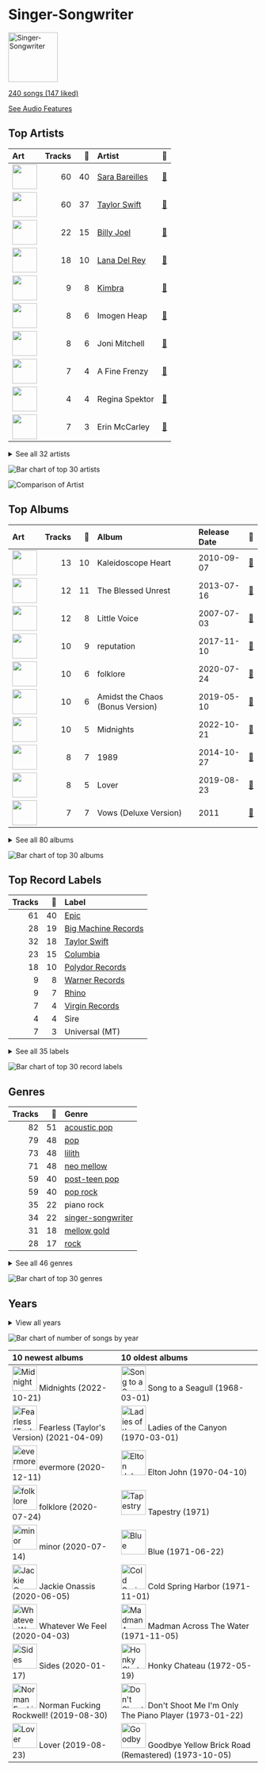 # Singer-Songwriter


<img src="https://mosaic.scdn.co/640/ab67616d0000b273022b4010e20659300f42c375ab67616d0000b2730e402844f1b6be3102d339f2ab67616d0000b2733378545422c5257483f6230eab67616d0000b273db9c8abe838bbfb28ed5cc06" alt="Singer-Songwriter" width="100" />

[240 songs (147 liked)](tracks.md)

[See Audio Features](audio_features.md)

## Top Artists

| Art | Tracks | 💚 | Artist | 🔗 |
|:---|---:|---:|:---|:---|
| <img src="https://i.scdn.co/image/ab6761610000e5eb0bae7cfd3b32b10154e0b8b3" alt="" width="50" /> | 60 | 40 | [Sara Bareilles](../../artists/sara_bareilles/overview.md) | [🔗](https://open.spotify.com/artist/2Sqr0DXoaYABbjBo9HaMkM) |
| <img src="https://i.scdn.co/image/ab6761610000e5eb5a00969a4698c3132a15fbb0" alt="" width="50" /> | 60 | 37 | [Taylor Swift](../../artists/taylor_swift/overview.md) | [🔗](https://open.spotify.com/artist/06HL4z0CvFAxyc27GXpf02) |
| <img src="https://i.scdn.co/image/ab6761610000e5eb712c7643e8aa18a4aca6c811" alt="" width="50" /> | 22 | 15 | [Billy Joel](../../artists/billy_joel/overview.md) | [🔗](https://open.spotify.com/artist/6zFYqv1mOsgBRQbae3JJ9e) |
| <img src="https://i.scdn.co/image/ab6761610000e5ebb99cacf8acd5378206767261" alt="" width="50" /> | 18 | 10 | [Lana Del Rey](../../artists/lana_del_rey/overview.md) | [🔗](https://open.spotify.com/artist/00FQb4jTyendYWaN8pK0wa) |
| <img src="https://i.scdn.co/image/ab6761610000e5eb4765d540a1ebedeb7c9637a2" alt="" width="50" /> | 9 | 8 | [Kimbra](../../artists/kimbra/overview.md) | [🔗](https://open.spotify.com/artist/6hk7Yq1DU9QcCCrz9uc0Ti) |
| <img src="https://i.scdn.co/image/ab6761610000e5eb4622b02ee5bd6a21f50ca323" alt="" width="50" /> | 8 | 6 | Imogen Heap | [🔗](https://open.spotify.com/artist/6Xb4ezwoAQC4516kI89nWz) |
| <img src="https://i.scdn.co/image/68cfb061951dbd44c95422a54cb70baec0722ca3" alt="" width="50" /> | 8 | 6 | Joni Mitchell | [🔗](https://open.spotify.com/artist/5hW4L92KnC6dX9t7tYM4Ve) |
| <img src="https://i.scdn.co/image/15b7ee7550ed4472700d573803ff90f2967f84d1" alt="" width="50" /> | 7 | 4 | A Fine Frenzy | [🔗](https://open.spotify.com/artist/5dTYaRzOn4rXGBLH052EeQ) |
| <img src="https://i.scdn.co/image/ab6761610000e5eba36a9f95d59ab791d5e897e9" alt="" width="50" /> | 4 | 4 | Regina Spektor | [🔗](https://open.spotify.com/artist/3z6Gk257P9jNcZbBXJNX5i) |
| <img src="https://i.scdn.co/image/ab6761610000e5eb271320bcc15789b23aa83a44" alt="" width="50" /> | 7 | 3 | Erin McCarley | [🔗](https://open.spotify.com/artist/6Y4bCmUNPDKqc7dHkVvgim) |


<details>
<summary>See all 32 artists</summary>

| Art | Tracks | 💚 | Artist | 🔗 |
|:---|---:|---:|:---|:---|
| <img src="https://i.scdn.co/image/ab6761610000e5eb6eff35941dca1f9461944174" alt="" width="50" /> | 5 | 3 | Elizaveta | [🔗](https://open.spotify.com/artist/2a9bCkqCkLvXM0s3uPvR7M) |
| <img src="https://i.scdn.co/image/ab6761610000e5eb0a7388b95df960b5c0da8970" alt="" width="50" /> | 6 | 2 | Elton John | [🔗](https://open.spotify.com/artist/3PhoLpVuITZKcymswpck5b) |
| <img src="https://i.scdn.co/image/ab6761610000e5ebc3b370fc26c83312db52af14" alt="" width="50" /> | 3 | 2 | Jason Mraz | [🔗](https://open.spotify.com/artist/4phGZZrJZRo4ElhRtViYdl) |
| <img src="https://i.scdn.co/image/ab6761610000e5eb83c74866e5bc047479cd3413" alt="" width="50" /> | 7 | 1 | Sammy Rae & The Friends | [🔗](https://open.spotify.com/artist/3lFDsTyYNPQc8WzJExnQWn) |
| <img src="https://i.scdn.co/image/9a03437da395d999755edacccc24779a97254b89" alt="" width="50" /> | 3 | 1 | Aslyn | [🔗](https://open.spotify.com/artist/6seR0G84QQq1NIW844E7Qq) |
| <img src="https://i.scdn.co/image/ab6761610000e5eba5fc004270bdfc9fee7f55f4" alt="" width="50" /> | 2 | 1 | Jon McLaughlin | [🔗](https://open.spotify.com/artist/6z29S0IoiBJpSMP8plyCj7) |
| <img src="https://i.scdn.co/image/ab6761610000e5eb61769824ec381aca10903955" alt="" width="50" /> | 1 | 1 | Wyvern Lingo | [🔗](https://open.spotify.com/artist/7etzKNDxaZ1LefgbGrexsN) |
| <img src="https://i.scdn.co/image/ab6761610000e5eb73462adec54d5201d5a4bf09" alt="" width="50" /> | 1 | 1 | Colbie Caillat | [🔗](https://open.spotify.com/artist/6aZyMrc4doVtZyKNilOmwu) |
| <img src="https://i.scdn.co/image/ab6761610000e5eb416bd8a66bfcbc545c2009ac" alt="" width="50" /> | 1 | 1 | Gracie Abrams | [🔗](https://open.spotify.com/artist/4tuJ0bMpJh08umKkEXKUI5) |
| <img src="https://i.scdn.co/image/ab6761610000e5eb67be065df01f37a3880216be" alt="" width="50" /> | 1 | 1 | Bon Iver | [🔗](https://open.spotify.com/artist/4LEiUm1SRbFMgfqnQTwUbQ) |
| <img src="https://i.scdn.co/image/ab67616d0000b273743ebb11200358b5c050f542" alt="" width="50" /> | 1 | 1 | Harry Chapin | [🔗](https://open.spotify.com/artist/42q4Ivs7tAiCZ5C7eG5q4c) |
| <img src="https://i.scdn.co/image/ab6772690000c46c50e750d1aed632c37a450ffb" alt="" width="50" /> | 1 | 1 | Duffy | [🔗](https://open.spotify.com/artist/37NqXwtb6nIEqRt4EJSoIO) |
| <img src="https://i.scdn.co/image/ab6761610000e5eb778483686ae247c1906f02fb" alt="" width="50" /> | 1 | 1 | Birdy | [🔗](https://open.spotify.com/artist/2WX2uTcsvV5OnS0inACecP) |
| <img src="https://i.scdn.co/image/813fde33623cbfd065053789cf1ffb22b55efd4a" alt="" width="50" /> | 2 | 0 | Carole King | [🔗](https://open.spotify.com/artist/319yZVtYM9MBGqmSQnMyY6) |
| <img src="https://i.scdn.co/image/ab6761610000e5eb9236c8060febc7d7fc7ea8c4" alt="" width="50" /> | 1 | 0 | Rachael Yamagata | [🔗](https://open.spotify.com/artist/7w0qj2HiAPIeUcoPogvOZ6) |
| <img src="https://i.scdn.co/image/ab6761610000e5eb52f8a2ca744163e12b2c4e83" alt="" width="50" /> | 1 | 0 | Emily King | [🔗](https://open.spotify.com/artist/6jlWj6y00bMQt8XoKuCjyZ) |
| <img src="https://i.scdn.co/image/ab6761610000e5ebe062176ee3682ca24d6fddd7" alt="" width="50" /> | 1 | 0 | Feist | [🔗](https://open.spotify.com/artist/6CWTBjOJK75cTE8Xv8u1kj) |
| <img src="https://i.scdn.co/image/ab6761610000e5eb1d8a4653fd6d0725521725bb" alt="" width="50" /> | 1 | 0 | James Smith | [🔗](https://open.spotify.com/artist/543ccHFPnZfJMD8tRGPtu7) |
| <img src="https://i.scdn.co/image/ab6761610000e5eba688abfbbed1037befa47232" alt="" width="50" /> | 1 | 0 | HAIM | [🔗](https://open.spotify.com/artist/4Ui2kfOqGujY81UcPrb5KE) |
| <img src="https://i.scdn.co/image/ab6761610000e5ebf178cbda9bd9a389581ff021" alt="" width="50" /> | 1 | 0 | Fiona Apple | [🔗](https://open.spotify.com/artist/3g2kUQ6tHLLbmkV7T4GPtL) |
| <img src="https://i.scdn.co/image/ab6761610000e5eb26e35e5ceab6998278006481" alt="" width="50" /> | 1 | 0 | Brandi Carlile | [🔗](https://open.spotify.com/artist/2sG4zTOLvjKG1PSoOyf5Ej) |
| <img src="https://i.scdn.co/image/ab6761610000e5eb84edb8fc7e5a460d4e3664e5" alt="" width="50" /> | 1 | 0 | Carrie Manolakos | [🔗](https://open.spotify.com/artist/15ptZqEJWDBnhVx6fqaCWV) |

</details>


![Bar chart of top 30 artists](../../images/playlists/singer_songwriter/artists.png)

![Comparison of Artist](../../images/playlists/singer_songwriter/artists_comparison.png)

## Top Albums

| Art | Tracks | 💚 | Album | Release Date | 🔗 |
|:---|---:|---:|:---|:---|:---|
| <img src="https://i.scdn.co/image/ab67616d0000b2733fa3caf3da101e3cd28a53a6" alt="" width="50" /> | 13 | 10 | Kaleidoscope Heart | 2010-09-07 | [🔗](https://open.spotify.com/album/627ukPRwYxyBREHxBq0vGJ) |
| <img src="https://i.scdn.co/image/ab67616d0000b273022b4010e20659300f42c375" alt="" width="50" /> | 12 | 11 | The Blessed Unrest | 2013-07-16 | [🔗](https://open.spotify.com/album/7lpbyGc4fHsQkBTsfWVBhp) |
| <img src="https://i.scdn.co/image/ab67616d0000b2731c3e0a58f3ee28af2922e351" alt="" width="50" /> | 12 | 8 | Little Voice | 2007-07-03 | [🔗](https://open.spotify.com/album/2Z9WUERfMjOgQ6ze9TcGbF) |
| <img src="https://i.scdn.co/image/ab67616d0000b273da5d5aeeabacacc1263c0f4b" alt="" width="50" /> | 10 | 9 | reputation | 2017-11-10 | [🔗](https://open.spotify.com/album/6DEjYFkNZh67HP7R9PSZvv) |
| <img src="https://i.scdn.co/image/ab67616d0000b27395f754318336a07e85ec59bc" alt="" width="50" /> | 10 | 6 | folklore | 2020-07-24 | [🔗](https://open.spotify.com/album/2fenSS68JI1h4Fo296JfGr) |
| <img src="https://i.scdn.co/image/ab67616d0000b2739e7dad80eb4bb664ff9e6fc8" alt="" width="50" /> | 10 | 6 | Amidst the Chaos (Bonus Version) | 2019-05-10 | [🔗](https://open.spotify.com/album/5x2sDapUIdq0qk1ezff3gm) |
| <img src="https://i.scdn.co/image/ab67616d0000b273bb54dde68cd23e2a268ae0f5" alt="" width="50" /> | 10 | 5 | Midnights | 2022-10-21 | [🔗](https://open.spotify.com/album/151w1FgRZfnKZA9FEcg9Z3) |
| <img src="https://i.scdn.co/image/ab67616d0000b2739abdf14e6058bd3903686148" alt="" width="50" /> | 8 | 7 | 1989 | 2014-10-27 | [🔗](https://open.spotify.com/album/2QJmrSgbdM35R67eoGQo4j) |
| <img src="https://i.scdn.co/image/ab67616d0000b273e787cffec20aa2a396a61647" alt="" width="50" /> | 8 | 5 | Lover | 2019-08-23 | [🔗](https://open.spotify.com/album/1NAmidJlEaVgA3MpcPFYGq) |
| <img src="https://i.scdn.co/image/ab67616d0000b273d0ec2db731952a7efabc6397" alt="" width="50" /> | 7 | 7 | Vows (Deluxe Version) | 2011 | [🔗](https://open.spotify.com/album/6V9rvW05Um5bIHePPfeI8p) |


<details>
<summary>See all 80 albums</summary>

| Art | Tracks | 💚 | Album | Release Date | 🔗 |
|:---|---:|---:|:---|:---|:---|
| <img src="https://i.scdn.co/image/ab67616d0000b2738a6dbac0b74bd2484189ea5f" alt="" width="50" /> | 7 | 6 | The Stranger | 1977-09-29 | [🔗](https://open.spotify.com/album/3IILMjMMnoN2sKzgesX8KV) |
| <img src="https://i.scdn.co/image/ab67616d0000b2734280a158a96c9b0274eb7e99" alt="" width="50" /> | 7 | 3 | Love, Save The Empty | 2009 | [🔗](https://open.spotify.com/album/1tF7625TFqvfzMbappj1pQ) |
| <img src="https://i.scdn.co/image/ab67616d0000b273a1c37f3fd969287c03482c3b" alt="" width="50" /> | 6 | 6 | Born To Die | 2012-01-30 | [🔗](https://open.spotify.com/album/4X8hAqIWpQyQks2yRhyqs4) |
| <img src="https://i.scdn.co/image/ab67616d0000b2737acf0cb659dceb25ddbfd39a" alt="" width="50" /> | 6 | 1 | What's Inside: Songs from Waitress | 2015-11-06 | [🔗](https://open.spotify.com/album/1s6codM2ZAB008t9GTyaEk) |
| <img src="https://i.scdn.co/image/ab67616d0000b2731cb638deee3de9a9060ca6aa" alt="" width="50" /> | 5 | 4 | Once Upon Another Time | 2012-05-22 | [🔗](https://open.spotify.com/album/1PrqYZJRzGNf8AsSOraxnZ) |
| <img src="https://i.scdn.co/image/ab67616d0000b27317dc79c9dc42ed849bba7020" alt="" width="50" /> | 4 | 3 | Ellipse | 2009-08-25 | [🔗](https://open.spotify.com/album/5AYKGPzPBJNHeKehCxMaq0) |
| <img src="https://i.scdn.co/image/ab67616d0000b273156f329b3c2b3ce752d9e614" alt="" width="50" /> | 4 | 3 | Beatrix Runs | 2012 | [🔗](https://open.spotify.com/album/7HsPaYQbCYnxosF5WiSlEA) |
| <img src="https://i.scdn.co/image/ab67616d0000b27396384c98ac4f3e7c2440f5b5" alt="" width="50" /> | 4 | 2 | Red | 2012-10-22 | [🔗](https://open.spotify.com/album/1EoDsNmgTLtmwe1BDAVxV5) |
| <img src="https://i.scdn.co/image/ab67616d0000b273c1b7ec01d1c069683ddbe76e" alt="" width="50" /> | 4 | 1 | The Good Life | 2018-07-10 | [🔗](https://open.spotify.com/album/2xCZSSa0kfIJFDhQR8bYar) |
| <img src="https://i.scdn.co/image/ab67616d0000b273866872ba52cf201fc33995cc" alt="" width="50" /> | 3 | 3 | Speak for Yourself | 2005-07-18 | [🔗](https://open.spotify.com/album/0t0Cr8jA63wlm8nWj7qfvJ) |
| <img src="https://i.scdn.co/image/ab67616d0000b2732d81f491319b86356eb10c4e" alt="" width="50" /> | 3 | 3 | Begin to Hope | 2006-06-13 | [🔗](https://open.spotify.com/album/4L4tcx3itXbtx5kuchKhFE) |
| <img src="https://i.scdn.co/image/ab67616d0000b27333b8541201f1ef38941024be" alt="" width="50" /> | 3 | 2 | evermore | 2020-12-11 | [🔗](https://open.spotify.com/album/2Xoteh7uEpea4TohMxjtaq) |
| <img src="https://i.scdn.co/image/ab67616d0000b273b4844a368bd9679f1db5a4fb" alt="" width="50" /> | 3 | 2 | Song to a Seagull | 1968-03-01 | [🔗](https://open.spotify.com/album/6rg3WTvmv68Vd6tgR0yS0E) |
| <img src="https://i.scdn.co/image/ab67616d0000b273119ad2ebc0d33edf847ed8c6" alt="" width="50" /> | 3 | 2 | One Cell In The Sea | 2007 | [🔗](https://open.spotify.com/album/0Ot7MEgreG2R93aN42M9iK) |
| <img src="https://i.scdn.co/image/ab67616d0000b273e7b8e0abcd5cdc4c8b5a238c" alt="" width="50" /> | 3 | 2 | Bomb In A Birdcage | 2009-01-01 | [🔗](https://open.spotify.com/album/07IV5RxLvAUeZbcPm4zOzn) |
| <img src="https://i.scdn.co/image/ab67616d0000b273e9f77be85457110ebf304da7" alt="" width="50" /> | 3 | 2 | Blue | 1971-06-22 | [🔗](https://open.spotify.com/album/1vz94WpXDVYIEGja8cjFNa) |
| <img src="https://i.scdn.co/image/ab67616d0000b2731624590458126fc8b8c64c2f" alt="" width="50" /> | 3 | 1 | Ultraviolence (Deluxe) | 2014-01-01 | [🔗](https://open.spotify.com/album/1ORxRsK3MrSLvh7VQTF01F) |
| <img src="https://i.scdn.co/image/ab67616d0000b2730e402844f1b6be3102d339f2" alt="" width="50" /> | 3 | 1 | Lemon Love | 2005-01-01 | [🔗](https://open.spotify.com/album/5YToJrWwzdA6W2NxxDoteE) |
| <img src="https://i.scdn.co/image/ab67616d0000b273879e9318cb9f4e05ee552ac9" alt="" width="50" /> | 3 | 0 | Norman Fucking Rockwell! | 2019-08-30 | [🔗](https://open.spotify.com/album/5XpEKORZ4y6OrCZSKsi46A) |
| <img src="https://i.scdn.co/image/ab67616d0000b2737b25c072237f29ee50025fdc" alt="" width="50" /> | 3 | 0 | Fearless | 2008-11-11 | [🔗](https://open.spotify.com/album/2dqn5yOQWdyGwOpOIi9O4x) |
| <img src="https://i.scdn.co/image/ab67616d0000b2730f2e51f7121539e221c51161" alt="" width="50" /> | 2 | 2 | We Sing. We Dance. We Steal Things. | 2008-05-12 | [🔗](https://open.spotify.com/album/04G0YylSjvDQZrjOfE5jA5) |
| <img src="https://i.scdn.co/image/ab67616d0000b273db9c8abe838bbfb28ed5cc06" alt="" width="50" /> | 2 | 2 | Piano Man | 1973-11-09 | [🔗](https://open.spotify.com/album/77ErLrVvYETIlQJHAwhfIH) |
| <img src="https://i.scdn.co/image/ab67616d0000b273814cbc4746358a25c84c62e7" alt="" width="50" /> | 2 | 2 | An Innocent Man | 1983-08-08 | [🔗](https://open.spotify.com/album/3R3x4zIabsvpD3yxqLaUpc) |
| <img src="https://i.scdn.co/image/ab67616d0000b2731946747b8692919f98918ec4" alt="" width="50" /> | 2 | 1 | Storm Front | 1989-10-17 | [🔗](https://open.spotify.com/album/1Vw2uoVkLAJFVViJ1QyK1D) |
| <img src="https://i.scdn.co/image/ab67616d0000b273d81c87cd4fa07351a5d14a71" alt="" width="50" /> | 2 | 1 | River Of Dreams | 1993-08-10 | [🔗](https://open.spotify.com/album/4HPnwQJAEvTY910q4RNeOu) |
| <img src="https://i.scdn.co/image/ab67616d0000b27395e2fd1accb339fa14878190" alt="" width="50" /> | 2 | 1 | Lust For Life | 2017-07-21 | [🔗](https://open.spotify.com/album/7xYiTrbTL57QO0bb4hXIKo) |
| <img src="https://i.scdn.co/image/ab67616d0000b273f72f1e38e9bd48f18a17ed9b" alt="" width="50" /> | 2 | 1 | Goodbye Yellow Brick Road (Remastered) | 1973-10-05 | [🔗](https://open.spotify.com/album/5WupqgR68HfuHt3BMJtgun) |
| <img src="https://i.scdn.co/image/ab67616d0000b2731d4675d5a0345bb93686e4b6" alt="" width="50" /> | 2 | 1 | 52nd Street | 1978-10-13 | [🔗](https://open.spotify.com/album/1HmCO8VK98AU6EXPOjGYyI) |
| <img src="https://i.scdn.co/image/ab67616d0000b27323350feac07f56d8b96f33d5" alt="" width="50" /> | 2 | 0 | Tapestry | 1971 | [🔗](https://open.spotify.com/album/12n11cgnpjXKLeqrnIERoS) |
| <img src="https://i.scdn.co/image/ab67616d0000b273e11a75a2f2ff39cec788a015" alt="" width="50" /> | 2 | 0 | Speak Now | 2010-10-25 | [🔗](https://open.spotify.com/album/5MfAxS5zz8MlfROjGQVXhy) |
| <img src="https://i.scdn.co/image/ab67616d0000b27355c38bc34d1fe852f2657c2e" alt="" width="50" /> | 1 | 1 | minor | 2020-07-14 | [🔗](https://open.spotify.com/album/2UZw04wDxLVceADw2Gi1Qy) |
| <img src="https://i.scdn.co/image/ab67616d0000b273315994fdfb86d9bcb40337ba" alt="" width="50" /> | 1 | 1 | Verities & Balderdash | 1974 | [🔗](https://open.spotify.com/album/3nta4nhqWoWjc6LmHIB0kT) |
| <img src="https://i.scdn.co/image/ab67616d0000b273d1731f2c0e1c2c8957f35c76" alt="" width="50" /> | 1 | 1 | Turnstiles | 1976-05-19 | [🔗](https://open.spotify.com/album/7GiLfxL1su3MSqz7pmKMZi) |
| <img src="https://i.scdn.co/image/ab67616d0000b2736fbd5300d0f51be963360367" alt="" width="50" /> | 1 | 1 | The Widow Knows E.P. | 2014-08-14 | [🔗](https://open.spotify.com/album/548WnictHrfJKj2u6tXqFe) |
| <img src="https://i.scdn.co/image/ab67616d0000b27369b3dd10eee85bb2652c3b05" alt="" width="50" /> | 1 | 1 | The Golden Echo | 2014-08-15 | [🔗](https://open.spotify.com/album/66hoUkjxM7tVQwu7bZocwP) |
| <img src="https://i.scdn.co/image/ab67616d0000b273800f95060baebdd6aea0f4b9" alt="" width="50" /> | 1 | 1 | The Bridge | 1986-07-28 | [🔗](https://open.spotify.com/album/2fRxSC6FtiAkhEDVZr2seH) |
| <img src="https://i.scdn.co/image/ab67616d0000b27387c95c59b33bdfdafc25a813" alt="" width="50" /> | 1 | 1 | Rockferry | 2008-01-01 | [🔗](https://open.spotify.com/album/6freV6eqxuFjSr3E93Oqtz) |
| <img src="https://i.scdn.co/image/ab67616d0000b273a7613d346501b828b56a0bc3" alt="" width="50" /> | 1 | 1 | Red (Deluxe Edition) | 2012-10-22 | [🔗](https://open.spotify.com/album/1KlU96Hw9nlvqpBPlSqcTV) |
| <img src="https://i.scdn.co/image/ab67616d0000b2734123029b8c0648e8f1fad18a" alt="" width="50" /> | 1 | 1 | Paradise | 2012-11-09 | [🔗](https://open.spotify.com/album/1JnjcAIKQ9TSJFVFierTB8) |
| <img src="https://i.scdn.co/image/ab67616d0000b2735da1093d047cc15eb66d27cf" alt="" width="50" /> | 1 | 1 | OK Now | 2008-01-01 | [🔗](https://open.spotify.com/album/3fKJJQFV6a61fnKYDDj2LU) |
| <img src="https://i.scdn.co/image/ab67616d0000b2730058fcf8f649ae1b05f6c163" alt="" width="50" /> | 1 | 1 | Ladies of the Canyon | 1970-03-01 | [🔗](https://open.spotify.com/album/7JOdtLDLyXJIppDRB7kxr9) |
| <img src="https://i.scdn.co/image/ab67616d0000b2738c8d5428b693308705e7caca" alt="" width="50" /> | 1 | 1 | Far | 2009-06-09 | [🔗](https://open.spotify.com/album/5t0lQDPLF22wmWCtSZkIVv) |
| <img src="https://i.scdn.co/image/ab67616d0000b2734b292ed7c7360a04d3d6b74a" alt="" width="50" /> | 1 | 1 | Elton John | 1970-04-10 | [🔗](https://open.spotify.com/album/69P9Ro0W286yLFgYwrGVN0) |
| <img src="https://i.scdn.co/image/ab67616d0000b273909f0333c8c1a821a7eea703" alt="" width="50" /> | 1 | 1 | Court and Spark | 1974-01-17 | [🔗](https://open.spotify.com/album/2akjxkzFolkeV72Yyv5KrM) |
| <img src="https://i.scdn.co/image/ab67616d0000b273cdebae610076f51e8b7b20f4" alt="" width="50" /> | 1 | 1 | Birdy | 2011-11-04 | [🔗](https://open.spotify.com/album/1WGjSVIw0TVfbp5KrOFiP0) |
| <img src="https://i.scdn.co/image/ab67616d0000b273d7fb3e4c63020039d1cff6b2" alt="" width="50" /> | 1 | 0 | Young And Beautiful | 2013-01-01 | [🔗](https://open.spotify.com/album/1D92WOHWUI2AGQCCdplcXL) |
| <img src="https://i.scdn.co/image/ab67616d0000b2736668cca4cf49b642d43316e5" alt="" width="50" /> | 1 | 0 | Whatever We Feel | 2020-04-03 | [🔗](https://open.spotify.com/album/5Lg9bnBTPSu0Xg7MRERveZ) |
| <img src="https://i.scdn.co/image/ab67616d0000b273b254ca0983d65ede8e3d2f7a" alt="" width="50" /> | 1 | 0 | Tidal | 1996-07-23 | [🔗](https://open.spotify.com/album/5gVBXH8MT6zfdRkjp7qT18) |
| <img src="https://i.scdn.co/image/ab67616d0000b273b17d3cdd360973516ade9e6d" alt="" width="50" /> | 1 | 0 | The Reminder | 2007-01-01 | [🔗](https://open.spotify.com/album/7bTdGfczXffzzNE9ssJj4Z) |
| <img src="https://i.scdn.co/image/ab67616d0000b273e5e5f24cf490dfc7041eafc3" alt="" width="50" /> | 1 | 0 | The Nylon Curtain | 1982-06-23 | [🔗](https://open.spotify.com/album/50bajZpetfL5T0iRCOR74J) |
| <img src="https://i.scdn.co/image/ab67616d0000b273cf31c7be8a9eea69d98c37c4" alt="" width="50" /> | 1 | 0 | Sides | 2020-01-17 | [🔗](https://open.spotify.com/album/5alIr9JGPvOQwPLphm0beJ) |
| <img src="https://i.scdn.co/image/ab67616d0000b2730c97441be2b2856cbda9bcdf" alt="" width="50" /> | 1 | 0 | Saw It Coming | 2019-05-10 | [🔗](https://open.spotify.com/album/0SPZ4equvZdVOPzOYrS8pJ) |
| <img src="https://i.scdn.co/image/ab67616d0000b273d56201d2b07c5950c540f0c8" alt="" width="50" /> | 1 | 0 | Primal Heart | 2018-04-20 | [🔗](https://open.spotify.com/album/4pj0BkJ7u39i009oqe8V79) |
| <img src="https://i.scdn.co/image/ab67616d0000b2732cf1dcc65396176307f23524" alt="" width="50" /> | 1 | 0 | PINES | 2012-01-01 | [🔗](https://open.spotify.com/album/1876e9QcHkJ3Hgo4NqKXBN) |
| <img src="https://i.scdn.co/image/ab67616d0000b2738d0e2c824f8328bf7caf1b19" alt="" width="50" /> | 1 | 0 | Messenger | 2015-06-29 | [🔗](https://open.spotify.com/album/3yQJY0tg0M2rQwWYUgkVQp) |
| <img src="https://i.scdn.co/image/ab67616d0000b273d03ab2da904d8251a87bbc31" alt="" width="50" /> | 1 | 0 | Madman Across The Water | 1971-11-05 | [🔗](https://open.spotify.com/album/2OZbaW9tgO62ndm375lFZr) |
| <img src="https://i.scdn.co/image/ab67616d0000b2739f48d446654c7b8b9b7bc58b" alt="" width="50" /> | 1 | 0 | Little Love - EP | 2018-06-01 | [🔗](https://open.spotify.com/album/2PLM1yTphJeFZg01Xiaumc) |
| <img src="https://i.scdn.co/image/ab67616d0000b273ae62cadb0b437ff1c5ea0310" alt="" width="50" /> | 1 | 0 | Jackie Onassis | 2020-06-05 | [🔗](https://open.spotify.com/album/3RaVt6xWjSVMFrMdLqoDrN) |
| <img src="https://i.scdn.co/image/ab67616d0000b27327c371084dee1b83e614798d" alt="" width="50" /> | 1 | 0 | Indiana | 2007-01-01 | [🔗](https://open.spotify.com/album/2UpO4j1Zpptiwk3wbUIWmU) |
| <img src="https://i.scdn.co/image/ab67616d0000b2733009007708ab5134936a58b3" alt="" width="50" /> | 1 | 0 | Honky Chateau | 1972-05-19 | [🔗](https://open.spotify.com/album/2ei2X6ghPnw7YRwQtAH075) |
| <img src="https://i.scdn.co/image/ab67616d0000b273a3b3f48ca81acacb3ad4ec8a" alt="" width="50" /> | 1 | 0 | Honeymoon | 2015-09-18 | [🔗](https://open.spotify.com/album/2DpEBrjCur1ythIZ10gJWw) |
| <img src="https://i.scdn.co/image/ab67616d0000b273fcfd8d2e1bb9f0d4fbe5794d" alt="" width="50" /> | 1 | 0 | Happenstance (Deluxe Version) | 2004-06-08 | [🔗](https://open.spotify.com/album/66p6CIMdxQFO3Igg9xo14a) |
| <img src="https://i.scdn.co/image/ab67616d0000b27389d2970ad135571a0243ca31" alt="" width="50" /> | 1 | 0 | Goodnight And Go | 2006-05-02 | [🔗](https://open.spotify.com/album/3JYjYjUAoBjxXr1W8eDVLV) |
| <img src="https://i.scdn.co/image/ab67616d0000b27322d5199692d318c28d6c7d9b" alt="" width="50" /> | 1 | 0 | Glass Houses | 1980-03-12 | [🔗](https://open.spotify.com/album/5sztejERqpktXEdemlUvU5) |
| <img src="https://i.scdn.co/image/ab67616d0000b273a48964b5d9a3d6968ae3e0de" alt="" width="50" /> | 1 | 0 | Fearless (Taylor's Version) | 2021-04-09 | [🔗](https://open.spotify.com/album/4hDok0OAJd57SGIT8xuWJH) |
| <img src="https://i.scdn.co/image/ab67616d0000b273f67fbf0d465cca2b3e25af96" alt="" width="50" /> | 1 | 0 | Don't Shoot Me I'm Only The Piano Player | 1973-01-22 | [🔗](https://open.spotify.com/album/1reJ8DttK5EGwdyf7y9FBR) |
| <img src="https://i.scdn.co/image/ab67616d0000b273ba49075f7bba31bdadbdf012" alt="" width="50" /> | 1 | 0 | Creep Live At (Le)Poisson Rouge | 2012-09-09 | [🔗](https://open.spotify.com/album/3tzHjGnv1WpG78SzgRKFIi) |
| <img src="https://i.scdn.co/image/ab67616d0000b273431daec5815fd0255437b43b" alt="" width="50" /> | 1 | 0 | Cold Spring Harbor | 1971-11-01 | [🔗](https://open.spotify.com/album/274rMlKrr22086ohmwAJZA) |
| <img src="https://i.scdn.co/image/ab67616d0000b27338216a01881aff4e54a0850d" alt="" width="50" /> | 1 | 0 | Brave Enough: Live at the Variety Playhouse | 2013-10-22 | [🔗](https://open.spotify.com/album/7L4ZgnQqEhCEsV9GnMeXtE) |
| <img src="https://i.scdn.co/image/ab67616d0000b273f5aac98410fb9e64e29827d4" alt="" width="50" /> | 1 | 0 | Bear Creek | 2012-06-01 | [🔗](https://open.spotify.com/album/5b8YTIrc88vdnfRguZqvVE) |

</details>


![Bar chart of top 30 albums](../../images/playlists/singer_songwriter/albums.png)

## Top Record Labels

| Tracks | 💚 | Label |
|---:|---:|:---|
| 61 | 40 | [Epic](../../labels/epic/overview.md) |
| 28 | 19 | [Big Machine Records](../../labels/big_machine_records/overview.md) |
| 32 | 18 | [Taylor Swift](../../labels/taylor_swift/overview.md) |
| 23 | 15 | [Columbia](../../labels/columbia/overview.md) |
| 18 | 10 | [Polydor Records](../../labels/polydor_records/overview.md) |
| 9 | 8 | [Warner Records](../../labels/warner_records/overview.md) |
| 9 | 7 | [Rhino](../../labels/rhino/overview.md) |
| 7 | 4 | [Virgin Records](../../labels/virgin_records/overview.md) |
| 4 | 4 | Sire |
| 7 | 3 | Universal (MT) |


<details>
<summary>See all 35 labels</summary>

| Tracks | 💚 | Label |
|---:|---:|:---|
| 4 | 3 | [Universal Music LLC](../../labels/universal_music_llc/overview.md) |
| 4 | 3 | [RCA Records Label](../../labels/rca_records_label/overview.md) |
| 3 | 3 | Sony BMG Music UK |
| 3 | 2 | [UMC (Universal Music Catalogue)](../../labels/umc__universal_music_catalogue_/overview.md) |
| 2 | 2 | [Atlantic Records](../../labels/atlantic_records/overview.md) |
| 2 | 2 | ATG |
| 7 | 1 | Nettwerk Records |
| 3 | 1 | [Capitol Records](../../labels/capitol_records/overview.md) |
| 2 | 1 | Island Def Jam |
| 1 | 1 | under exclusive license to Interscope Records |
| 1 | 1 | Wyvern Lingo |
| 1 | 1 | Gracie Abrams |
| 1 | 1 | Elektra |
| 1 | 1 | Atlantic Records UK |
| 4 | 0 | EMI |
| 2 | 0 | Ode |
| 2 | 0 | [Legacy](../../labels/legacy/overview.md) |
| 1 | 0 | Work |
| 1 | 0 | Universal Music Division Polydor |
| 1 | 0 | RCA Victor |
| 1 | 0 | Private Music |
| 1 | 0 | Flower Army Records |
| 1 | 0 | Clean Slate |
| 1 | 0 | Carrie Manolakos |
| 1 | 0 | ATO Records |

</details>


![Bar chart of top 30 record labels](../../images/playlists/singer_songwriter/labels.png)

## Genres

| Tracks | 💚 | Genre |
|---:|---:|:---|
| 82 | 51 | [acoustic pop](../../genres/acoustic_pop/overview.md) |
| 79 | 48 | [pop](../../genres/pop/overview.md) |
| 73 | 48 | [lilith](../../genres/lilith/overview.md) |
| 71 | 48 | [neo mellow](../../genres/neo_mellow/overview.md) |
| 59 | 40 | [post-teen pop](../../genres/post_teen_pop/overview.md) |
| 59 | 40 | [pop rock](../../genres/pop_rock/overview.md) |
| 35 | 22 | piano rock |
| 34 | 22 | [singer-songwriter](../../genres/singer_songwriter/overview.md) |
| 31 | 18 | [mellow gold](../../genres/mellow_gold/overview.md) |
| 28 | 17 | [rock](../../genres/rock/overview.md) |


<details>
<summary>See all 46 genres</summary>

| Tracks | 💚 | Genre |
|---:|---:|:---|
| 25 | 16 | [soft rock](../../genres/soft_rock/overview.md) |
| 23 | 16 | heartland rock |
| 23 | 16 | [classic rock](../../genres/classic_rock/overview.md) |
| 22 | 15 | [album rock](../../genres/album_rock/overview.md) |
| 19 | 9 | [art pop](../../genres/art_pop/overview.md) |
| 9 | 8 | nz pop |
| 9 | 8 | electropop |
| 9 | 8 | bergen indie |
| 12 | 7 | folk |
| 11 | 7 | folk rock |
| 8 | 6 | metropopolis |
| 8 | 6 | etherpop |
| 8 | 6 | canadian singer-songwriter |
| 5 | 4 | indie pop |
| 5 | 3 | deep indie singer-songwriter |
| 6 | 2 | glam rock |
| 2 | 2 | [dance pop](../../genres/dance_pop/overview.md) |
| 8 | 1 | nyc pop |
| 2 | 1 | uk pop |
| 2 | 1 | indy indie |
| 1 | 1 | irish pop |
| 1 | 1 | country rock |
| 1 | 1 | british soul |
| 1 | 1 | alt z |
| 2 | 0 | chamber pop |
| 2 | 0 | brill building pop |
| 1 | 0 | pop soul |
| 1 | 0 | [permanent wave](../../genres/permanent_wave/overview.md) |
| 1 | 0 | new americana |
| 1 | 0 | neo soul |
| 1 | 0 | modern folk rock |
| 1 | 0 | indie rock |
| 1 | 0 | ectofolk |
| 1 | 0 | dark pop |
| 1 | 0 | canadian pop |
| 1 | 0 | canadian indie |

</details>


![Bar chart of top 30 genres](../../images/playlists/singer_songwriter/genres.png)

## Years


<details>
<summary>View all years</summary>

| Year | Number of Tracks |
|:---|---:|
| 2022 | 10 |
| 2021 | 1 |
| 2020 | 17 |
| [2019](2019.md) | 22 |
| 2018 | 6 |
| 2017 | 12 |
| 2015 | 8 |
| 2014 | 13 |
| 2013 | 14 |
| [2012](2012.md) | 24 |
| 2011 | 8 |
| 2010 | 15 |
| 2009 | 15 |
| 2008 | 7 |
| 2007 | 17 |
| 2006 | 4 |
| 2005 | 6 |
| 2004 | 1 |
| 1996 | 1 |
| 1993 | 2 |
| 1989 | 2 |
| 1986 | 1 |
| 1983 | 2 |
| 1982 | 1 |
| 1980 | 1 |
| 1978 | 2 |
| 1977 | 7 |
| 1976 | 1 |
| 1974 | 2 |
| 1973 | 5 |
| 1972 | 1 |
| 1971 | 7 |
| 1970 | 2 |
| 1968 | 3 |

</details>


![Bar chart of number of songs by year](../../images/playlists/singer_songwriter/years.png)

| 10 newest albums | 10 oldest albums |
|:---|:---|
| <div><img src="https://i.scdn.co/image/ab67616d0000b273bb54dde68cd23e2a268ae0f5" alt="Midnights" width="50" /> <span>Midnights (2022-10-21)</span></div> | <div><img src="https://i.scdn.co/image/ab67616d0000b273b4844a368bd9679f1db5a4fb" alt="Song to a Seagull" width="50" /> <span>Song to a Seagull (1968-03-01)</span></div> |
| <div><img src="https://i.scdn.co/image/ab67616d0000b273a48964b5d9a3d6968ae3e0de" alt="Fearless (Taylor's Version)" width="50" /> <span>Fearless (Taylor's Version) (2021-04-09)</span></div> | <div><img src="https://i.scdn.co/image/ab67616d0000b2730058fcf8f649ae1b05f6c163" alt="Ladies of the Canyon" width="50" /> <span>Ladies of the Canyon (1970-03-01)</span></div> |
| <div><img src="https://i.scdn.co/image/ab67616d0000b27333b8541201f1ef38941024be" alt="evermore" width="50" /> <span>evermore (2020-12-11)</span></div> | <div><img src="https://i.scdn.co/image/ab67616d0000b2734b292ed7c7360a04d3d6b74a" alt="Elton John" width="50" /> <span>Elton John (1970-04-10)</span></div> |
| <div><img src="https://i.scdn.co/image/ab67616d0000b27395f754318336a07e85ec59bc" alt="folklore" width="50" /> <span>folklore (2020-07-24)</span></div> | <div><img src="https://i.scdn.co/image/ab67616d0000b27323350feac07f56d8b96f33d5" alt="Tapestry" width="50" /> <span>Tapestry (1971)</span></div> |
| <div><img src="https://i.scdn.co/image/ab67616d0000b27355c38bc34d1fe852f2657c2e" alt="minor" width="50" /> <span>minor (2020-07-14)</span></div> | <div><img src="https://i.scdn.co/image/ab67616d0000b273e9f77be85457110ebf304da7" alt="Blue" width="50" /> <span>Blue (1971-06-22)</span></div> |
| <div><img src="https://i.scdn.co/image/ab67616d0000b273ae62cadb0b437ff1c5ea0310" alt="Jackie Onassis" width="50" /> <span>Jackie Onassis (2020-06-05)</span></div> | <div><img src="https://i.scdn.co/image/ab67616d0000b273431daec5815fd0255437b43b" alt="Cold Spring Harbor" width="50" /> <span>Cold Spring Harbor (1971-11-01)</span></div> |
| <div><img src="https://i.scdn.co/image/ab67616d0000b2736668cca4cf49b642d43316e5" alt="Whatever We Feel" width="50" /> <span>Whatever We Feel (2020-04-03)</span></div> | <div><img src="https://i.scdn.co/image/ab67616d0000b273d03ab2da904d8251a87bbc31" alt="Madman Across The Water" width="50" /> <span>Madman Across The Water (1971-11-05)</span></div> |
| <div><img src="https://i.scdn.co/image/ab67616d0000b273cf31c7be8a9eea69d98c37c4" alt="Sides" width="50" /> <span>Sides (2020-01-17)</span></div> | <div><img src="https://i.scdn.co/image/ab67616d0000b2733009007708ab5134936a58b3" alt="Honky Chateau" width="50" /> <span>Honky Chateau (1972-05-19)</span></div> |
| <div><img src="https://i.scdn.co/image/ab67616d0000b273879e9318cb9f4e05ee552ac9" alt="Norman Fucking Rockwell!" width="50" /> <span>Norman Fucking Rockwell! (2019-08-30)</span></div> | <div><img src="https://i.scdn.co/image/ab67616d0000b273f67fbf0d465cca2b3e25af96" alt="Don't Shoot Me I'm Only The Piano Player" width="50" /> <span>Don't Shoot Me I'm Only The Piano Player (1973-01-22)</span></div> |
| <div><img src="https://i.scdn.co/image/ab67616d0000b273e787cffec20aa2a396a61647" alt="Lover" width="50" /> <span>Lover (2019-08-23)</span></div> | <div><img src="https://i.scdn.co/image/ab67616d0000b273f72f1e38e9bd48f18a17ed9b" alt="Goodbye Yellow Brick Road (Remastered)" width="50" /> <span>Goodbye Yellow Brick Road (Remastered) (1973-10-05)</span></div> |